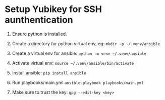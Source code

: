 # Setup Yubikey for SSH aunthentication

1. Ensure python is installed.

2. Create a directory for python virtual env, eg:
    `mkdir -p ~/.venv/ansible`

3. Create a virtual env for ansible:
    `python -m venv ~/.venv/ansible`

4. Activate virtual env:
    `source ~/.venv/ansible/bin/activate`

5. Install ansible:
    `pip install ansible`

6. Run playbooks/main.yml
    `ansible-playbook playbooks/main.yml`

7. Make sure to trust the key:
    `gpg --edit-key <key>`
